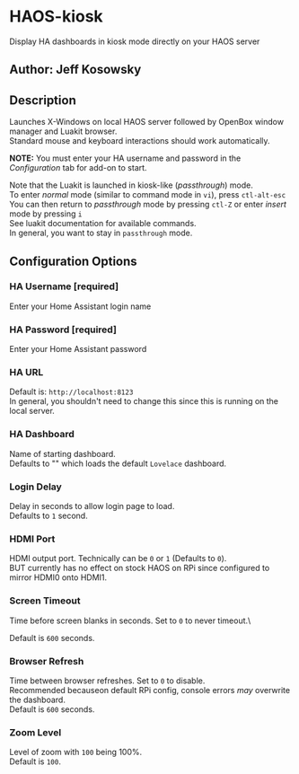 # HAOS-kiosk

Display HA dashboards in kiosk mode directly on your HAOS server

## Author: Jeff Kosowsky

## Description

Launches X-Windows on local HAOS server followed by OpenBox window manager and
Luakit browser.\
Standard mouse and keyboard interactions should work automatically.

**NOTE:** You must enter your HA username and password in the *Configuration*
tab for add-on to start.

Note that the Luakit is launched in kiosk-like (*passthrough*) mode.\
To enter *normal* mode (similar to command mode in `vi`), press `ctl-alt-esc`\
You can then return to *passthrough* mode by pressing `ctl-Z` or enter
*insert* mode by pressing `i`\
See luakit documentation for available commands.\
In general, you want to stay in `passthrough` mode.

## Configuration Options

### HA Username \[required\]

Enter your Home Assistant login name

### HA Password \[required\]

Enter your Home Assistant password

### HA URL

Default is: `http://localhost:8123`\
In general, you shouldn't need to change this since this is running on the
local server.

### HA Dashboard

Name of starting dashboard.\
Defaults to "" which loads the default `Lovelace` dashboard.

### Login Delay

Delay in seconds to allow login page to load.\
Defaults to `1` second.

### HDMI Port

HDMI output port. Technically can be `0` or `1` (Defaults to `0`).\
BUT currently has no effect on stock HAOS on RPi since configured to mirror
HDMI0 onto HDMI1.

### Screen Timeout

Time before screen blanks in seconds. Set to `0` to never timeout.\

Default is `600` seconds.

### Browser Refresh

Time between browser refreshes. Set to `0` to disable.\
Recommended becauseon default RPi config, console errors *may* overwrite the
dashboard.\
Default is `600` seconds.

### Zoom Level

Level of zoom with `100` being 100%. \
Default is `100`.
